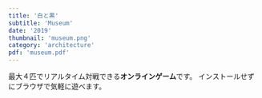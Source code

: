 ```yaml
---
title: '白と黒'
subtitle: 'Museum'
date: '2019'
thumbnail: 'museum.png'
category: 'architecture'
pdf: 'museum.pdf'
---
```


最大４匹でリアルタイム対戦できる**オンラインゲーム**です。
インストールせずにブラウザで気軽に遊べます。